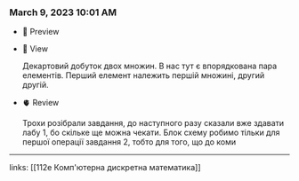 
### March 9, 2023 10:01 AM

- 👀 Preview
    
    
- 🧠 View
    
    Декартовий добуток двох множин. В нас тут є впорядкована пара елементів. Перший елемент належить першій множині, другий другій. 
    
- 🫀 Review
    
    Трохи розібрали завдання, до наступного разу сказали вже здавати лабу 1, бо скільке ще можна чекати. Блок схему робимо тільки для першої операції завдання 2, тобто для того, що до коми
    



---

links: [[112e Комп'ютерна дискретна математика]]

